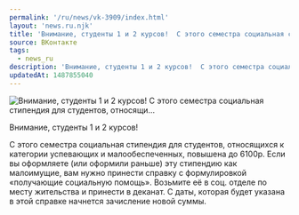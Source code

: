 ```yaml
---
permalink: '/ru/news/vk-3909/index.html'
layout: 'news.ru.njk'
title: 'Внимание, студенты 1 и 2 курсов!  С этого семестра социальная стипендия для студентов, относящи…'
source: ВКонтакте
tags:
  - news_ru
description: 'Внимание, студенты 1 и 2 курсов!  С этого семестра социальная стипендия для студентов, относящи…'
updatedAt: 1487855040
---
```

![Внимание, студенты 1 и 2 курсов!  С этого семестра социальная стипендия для студентов, относящи…](https://sun9-4.userapi.com/impf/c639123/v639123484/9da6/bYUXJpnlbms.jpg?size=1280x720&quality=96&sign=b005e3eed24dc00c0ce37e3c5120bb79&c_uniq_tag=IFqf-Ch7nMnsZdlkVXiBuXctDiLvFwTWg3o3L8b1BWU&type=album)

Внимание, студенты 1 и 2 курсов!

С этого семестра социальная стипендия для студентов, относящихся к категории успевающих и малообеспеченных, повышена до 6100р. Если вы оформляете (или оформили раньше) эту стипендию как малоимущие, вам нужно принести справку с формулировкой «получающие социальную помощь». Возьмите её в соц. отделе по месту жительства и принести в деканат. С даты, которая будет указана в этой справке начнется зачисление новой суммы.

